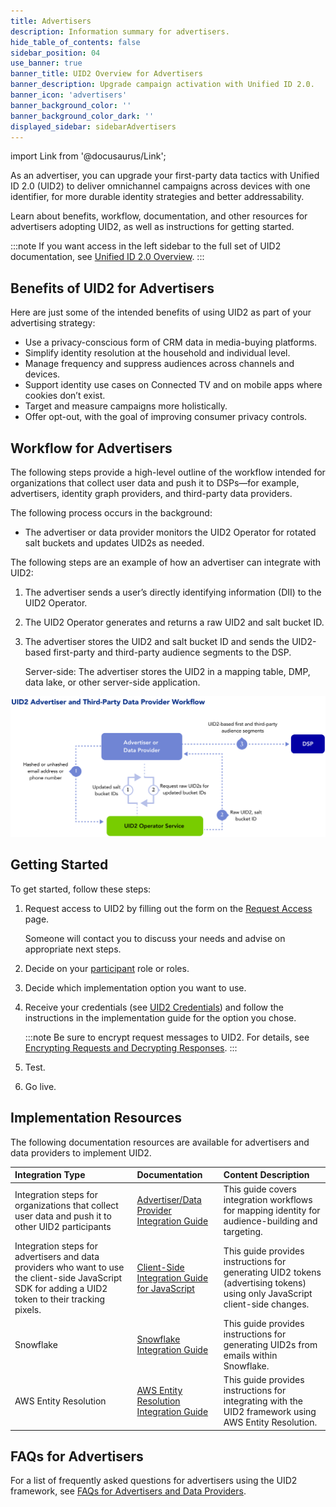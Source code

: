```yaml
---
title: Advertisers
description: Information summary for advertisers.
hide_table_of_contents: false
sidebar_position: 04
use_banner: true
banner_title: UID2 Overview for Advertisers
banner_description: Upgrade campaign activation with Unified ID 2.0.
banner_icon: 'advertisers'
banner_background_color: ''
banner_background_color_dark: ''
displayed_sidebar: sidebarAdvertisers
---
```


import Link from '@docusaurus/Link';

As an advertiser, you can upgrade your first-party data tactics with Unified ID 2.0 (UID2) to deliver omnichannel campaigns across devices with one identifier, for more durable identity strategies and better addressability.

Learn about benefits, workflow, documentation, and other resources for advertisers adopting UID2, as well as instructions for getting started.

:::note
If you want access in the left sidebar to the full set of UID2 documentation, see [Unified ID 2.0 Overview](../intro.md).
:::

## Benefits of UID2 for Advertisers

Here are just some of the intended benefits of using UID2 as part of your advertising strategy:
- Use a privacy-conscious form of CRM data in media-buying platforms.
- Simplify identity resolution at the household and individual level.
- Manage frequency and suppress audiences across channels and devices.
- Support identity use cases on Connected TV and on mobile apps where cookies don’t exist.
- Target and measure campaigns more holistically.
- Offer opt-out, with the goal of improving consumer privacy controls.

## Workflow for Advertisers

The following steps provide a high-level outline of the workflow intended for organizations that collect user data and push it to DSPs—for example, advertisers, identity graph providers, and third-party data providers.

The following process occurs in the background:
* The advertiser or data provider monitors the UID2 Operator for rotated salt buckets and updates UID2s as needed.

The following steps are an example of how an advertiser can integrate with UID2:

1. The advertiser sends a user’s <Link href="../ref-info/glossary-uid#gl-dii">directly identifying information (DII)</Link> to the UID2 Operator.
2. The UID2 Operator generates and returns a raw UID2 and salt bucket ID.
3. The advertiser stores the UID2 and salt bucket ID and sends the UID2-based first-party and third-party audience segments to the DSP. 

   Server-side: The advertiser stores the UID2 in a mapping table, DMP, data lake, or other server-side application.

![Data Provider Workflow](images/UID2AdvertiserAndThirdPartyDataProviderWorkflow.svg)

## Getting Started

To get started, follow these steps:

1. Request access to UID2 by filling out the form on the [Request Access](/request-access) page.

   Someone will contact you to discuss your needs and advise on appropriate next steps.
1. Decide on your [participant](../intro.md#participants) role or roles.
1. Decide which implementation option you want to use.
1. Receive your credentials (see [UID2 Credentials](../getting-started/gs-credentials.md)) and follow the instructions in the implementation guide for the option you chose.

   :::note
   Be sure to encrypt request messages to UID2. For details, see [Encrypting Requests and Decrypting Responses](../getting-started/gs-encryption-decryption.md).
   :::
1. Test.
1. Go live.

## Implementation Resources

The following documentation resources are available for advertisers and data providers to implement UID2.

| Integration Type| Documentation | Content Description |
| :--- | :--- | :--- |
| Integration steps for organizations that collect user data and push it to other UID2 participants | [Advertiser/Data Provider Integration Guide](../guides/integration-advertiser-dataprovider-overview.md) | This guide covers integration workflows for mapping identity for audience-building and targeting. |
| Integration steps for advertisers and data providers who want to use the client-side JavaScript SDK for adding a UID2 token to their tracking pixels. | [Client-Side Integration Guide for JavaScript](../guides/integration-javascript-client-side.md) | This guide provides instructions for generating UID2 tokens (advertising tokens) using only JavaScript client-side changes.<!-- UID2_only: Not applicable for EUID --> |
| Snowflake | [Snowflake Integration Guide](../guides/snowflake_integration.md) | This guide provides instructions for generating UID2s from emails within Snowflake. |
| AWS Entity Resolution | [AWS Entity Resolution Integration Guide](../guides/integration-aws-entity-resolution.md) | This guide provides instructions for integrating with the UID2 framework using AWS Entity Resolution. |

## FAQs for Advertisers

For a list of frequently asked questions for advertisers using the UID2 framework, see [FAQs for Advertisers and Data Providers](../getting-started/gs-faqs.md#faqs-for-advertisers-and-data-providers).
